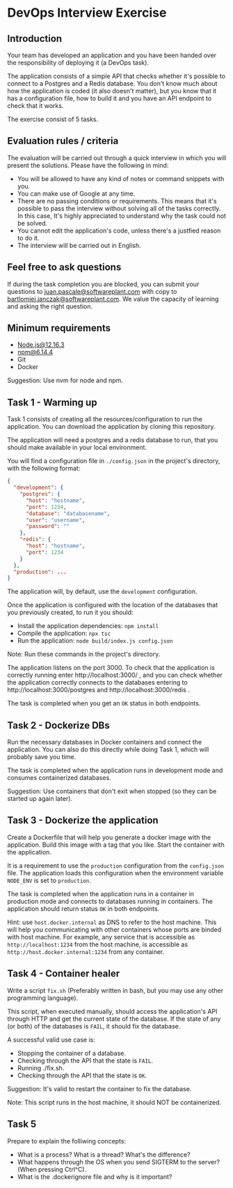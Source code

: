 # DevOps Interview Exercise

## Introduction

Your team has developed an application and you have been handed over the responsibility of deploying it (a DevOps task).

The application consists of a simple API that checks whether it's possible to connect to a Postgres and a Redis database. You don't know much about how the application is coded (it also doesn't matter), but you know that it has a configuration file, how to build it and you have an API endpoint to check that it works.

The exercise consist of 5 tasks.

## Evaluation rules / criteria

The evaluation will be carried out through a quick interview in which you will present the solutions. Please have the following in mind:

- You will be allowed to have any kind of notes or command snippets with you.
- You can make use of Google at any time.
- There are no passing conditions or requirements. This means that it's possible to pass the interview without solving all of the tasks correctly. In this case, It's highly appreciated to understand why the task could not be solved.
- You cannot edit the application's code, unless there's a justfied reason to do it.
- The interview will be carried out in English.

## Feel free to ask questions

If during the task completion you are blocked, you can submit your questions to juan.pascale@softwareplant.com with copy to bartlomiej.janczak@softwareplant.com. We value the capacity of learning and asking the right question.

## Minimum requirements

- Node.js@12.16.3
- npm@6.14.4
- Git
- Docker

Suggestion: Use nvm for node and npm.

## Task 1 - Warming up

Task 1 consists of creating all the resources/configuration to run the application. You can download the application by cloning this repository.

The application will need a postgres and a redis database to run, that you should make available in your local environment.

You will find a configuration file in `./config.json` in the project's directory, with the following format:

```JSON
{
  "development": {
    "postgres": {
      "host": "hostname",
      "port": 1234,
      "database": "databasename",
      "user": "username",
      "password": ""
    },
    "redis": {
      "host": "hostname",
      "port": 1234
    }
  },
  "production": ...
}
```

The application will, by default, use the `development` configuration.

Once the application is configured with the location of the databases that you previously created, to run it you should:

- Install the application dependencies: `npm install`
- Compile the application: `npx tsc`
- Run the application: `node build/index.js config.json`

Note: Run these commands in the project's directory.

The application listens on the port 3000. To check that the application is correctly running enter http://localhost:3000/ , and you can check whether the application correctly connects to the databases entering to http://localhost:3000/postgres and http://localhost:3000/redis .

The task is completed when you get an `OK` status in both endpoints.

## Task 2 - Dockerize DBs

Run the necessary databases in Docker containers and connect the application. You can also do this directly while doing Task 1, which will probably save you time.

The task is completed when the application runs in development mode and consumes containerized databases.

Suggestion: Use containers that don't exit when stopped (so they can be started up again later).

## Task 3 - Dockerize the application

Create a Dockerfile that will help you generate a docker image with the application. Build this image with a tag that you like. Start the container with the application.

It is a requirement to use the `production` configuration from the `config.json` file. The application loads this configuration when the environment variable `NODE_ENV` is set to `production`.

The task is completed when the application runs in a container in production mode and connects to databases running in containers. The application should return status `OK` in both endpoints.

Hint: use `host.docker.internal` as DNS to refer to the host machine. This will help you communicating with other containers whose ports are binded with host machine. For example, any service that is accessible as `http://localhost:1234` from the host machine, is accessible as `http://host.docker.internal:1234` from any container.

## Task 4 - Container healer

Write a script `fix.sh` (Preferably written in bash, but you may use any other programming language).

This script, when executed manually, should access the application's API through HTTP and get the current state of the database. If the state of any (or both) of the databases is `FAIL`, it should fix the database.

A successful valid use case is:

- Stopping the container of a database.
- Checking through the API that the state is `FAIL`.
- Running ./fix.sh.
- Checking through the API that the state is `OK`.

Suggestion: It's valid to restart the container to fix the database.

Note: This script runs in the host machine, it should NOT be containerized.

## Task 5

Prepare to explain the folliwing concepts:

- What is a process? What is a thread? What's the difference?
- What happens through the OS when you send SIGTERM to the server? (When pressing Ctrl^C).
- What is the .dockerignore file and why is it important?
